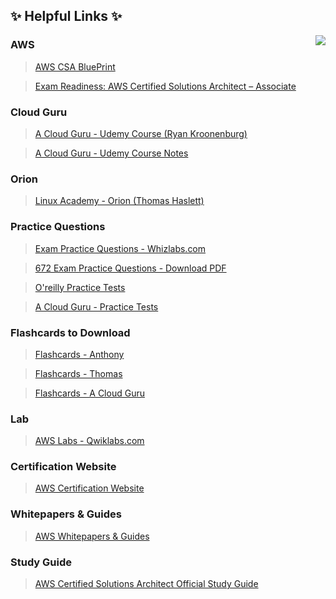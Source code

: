 ## :sparkles: Helpful Links :sparkles:

<img align="right"  src="https://github.com/Girish400/AWS/blob/master/AWS%20Logo.png">


### AWS   

>[AWS CSA BluePrint](http://awstrainingandcertification.s3.amazonaws.com/production/AWS_certified_solutions_architect_associate_blueprint.pdf)

>[Exam Readiness: AWS Certified Solutions Architect – Associate](https://www.aws.training/Details/Curriculum?id=20685)


  
  
  
### Cloud Guru   

>[A Cloud Guru - Udemy Course (Ryan Kroonenburg)](https://www.udemy.com/aws-certified-solutions-architect-associate/learn/v4/content)  
  
>[A Cloud Guru - Udemy Course Notes](https://github.com/Girish400/AWS/tree/master/Course)

  
### Orion  

>[Linux Academy - Orion (Thomas Haslett) ](http://bit.ly/2nB2gRi)


  
  
  
### Practice Questions  

>[Exam Practice Questions - Whizlabs.com](https://www.whizlabs.com/)

>[672 Exam Practice Questions - Download PDF](https://github.com/Girish400/AWS/blob/master/AWS/AWS%20MD%20files/hello.pdf)

>[O'reilly Practice Tests](https://www.oreilly.com/library/view/aws-certified-solutions/9781119558439/)

>[A Cloud Guru - Practice Tests](https://www.udemy.com/aws-certified-solutions-architect-associate-practice-tests/learn/v4/content)
  
 
 
 ### Flashcards to Download

>[Flashcards - Anthony](https://github.com/Girish400/AWS/blob/master/AWS/AWS%20MD%20files/Flash%20Cards%201.pdf)

>[Flashcards - Thomas](https://github.com/Girish400/AWS/blob/master/AWS/AWS%20MD%20files/Flash%20Cards%202.pdf)

>[Flashcards - A Cloud Guru](https://www.brainscape.com/packs/a-cloud-guru-aws-solutions-architect-associate-exam-8796087)


 ### Lab

>[AWS Labs - Qwiklabs.com](https://qwiklabs.com/catalog?cloud=AWS)


 ### Certification Website

>[AWS Certification Website](https://www.aws.training/Certification)


 ### Whitepapers & Guides

>[AWS Whitepapers & Guides](https://aws.amazon.com/whitepapers)



### Study Guide

>[AWS Certified Solutions Architect Official Study Guide](https://github.com/itspawanbhardwaj/AWS-Certified-Solutions-Architect-Associate-2019/blob/master/book/AWS-Certified-Solutions-Architect-Official-Study-Guide.pdf.pdf)


